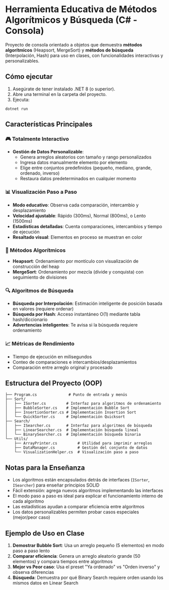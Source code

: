 # Herramienta Educativa de Métodos Algorítmicos y Búsqueda (C# - Consola)

Proyecto de consola orientado a objetos que demuestra **métodos algorítmicos** (Heapsort, MergeSort) y **métodos de búsqueda** (Interpolación, Hash) para uso en clases, con funcionalidades interactivas y personalizables.

## Cómo ejecutar

1. Asegúrate de tener instalado .NET 8 (o superior).
2. Abre una terminal en la carpeta del proyecto.
3. Ejecuta:

```pwsh
dotnet run
```

## Características Principales

### 🎮 Totalmente Interactivo
- **Gestión de Datos Personalizable**: 
  - Genera arreglos aleatorios con tamaño y rango personalizados
  - Ingresa datos manualmente elemento por elemento
  - Elige entre conjuntos predefinidos (pequeño, mediano, grande, ordenado, inverso)
  - Restaura datos predeterminados en cualquier momento

### 📊 Visualización Paso a Paso
- **Modo educativo**: Observa cada comparación, intercambio y desplazamiento
- **Velocidad ajustable**: Rápido (300ms), Normal (800ms), o Lento (1500ms)
- **Estadísticas detalladas**: Cuenta comparaciones, intercambios y tiempo de ejecución
- **Resaltado visual**: Elementos en proceso se muestran en color

### 🔢 Métodos Algorítmicos
- **Heapsort**: Ordenamiento por montículo con visualización de construcción del heap
- **MergeSort**: Ordenamiento por mezcla (divide y conquista) con seguimiento de divisiones

### 🔍 Algoritmos de Búsqueda
- **Búsqueda por Interpolación**: Estimación inteligente de posición basada en valores (requiere ordenar)
- **Búsqueda por Hash**: Acceso instantáneo O(1) mediante tabla hash/diccionario
- **Advertencias inteligentes**: Te avisa si la búsqueda requiere ordenamiento

### 📈 Métricas de Rendimiento
- Tiempo de ejecución en milisegundos
- Conteo de comparaciones e intercambios/desplazamientos
- Comparación entre arreglo original y procesado

## Estructura del Proyecto (OOP)

```
├── Program.cs              # Punto de entrada y menús
├── Sort/
│   ├── ISorter.cs         # Interfaz para algoritmos de ordenamiento
│   ├── BubbleSorter.cs    # Implementación Bubble Sort
│   ├── InsertionSorter.cs # Implementación Insertion Sort
│   └── QuickSorter.cs     # Implementación Quicksort
├── Search/
│   ├── ISearcher.cs       # Interfaz para algoritmos de búsqueda
│   ├── LinearSearcher.cs  # Implementación búsqueda lineal
│   └── BinarySearcher.cs  # Implementación búsqueda binaria
└── Utils/
    ├── ArrayPrinter.cs         # Utilidad para imprimir arreglos
    ├── DataManager.cs          # Gestión del conjunto de datos
    └── VisualizationHelper.cs  # Visualización paso a paso
```

## Notas para la Enseñanza

- Los algoritmos están encapsulados detrás de interfaces (`ISorter`, `ISearcher`) para enseñar principios SOLID
- Fácil extensión: agrega nuevos algoritmos implementando las interfaces
- El modo paso a paso es ideal para explicar el funcionamiento interno de cada algoritmo
- Las estadísticas ayudan a comparar eficiencia entre algoritmos
- Los datos personalizables permiten probar casos especiales (mejor/peor caso)

## Ejemplo de Uso en Clase

1. **Demostrar Bubble Sort**: Usa un arreglo pequeño (5 elementos) en modo paso a paso lento
2. **Comparar eficiencia**: Genera un arreglo aleatorio grande (50 elementos) y compara tiempos entre algoritmos
3. **Mejor vs Peor caso**: Usa el preset "Ya ordenado" vs "Orden inverso" y observa diferencias
4. **Búsqueda**: Demuestra por qué Binary Search requiere orden usando los mismos datos en Linear Search

